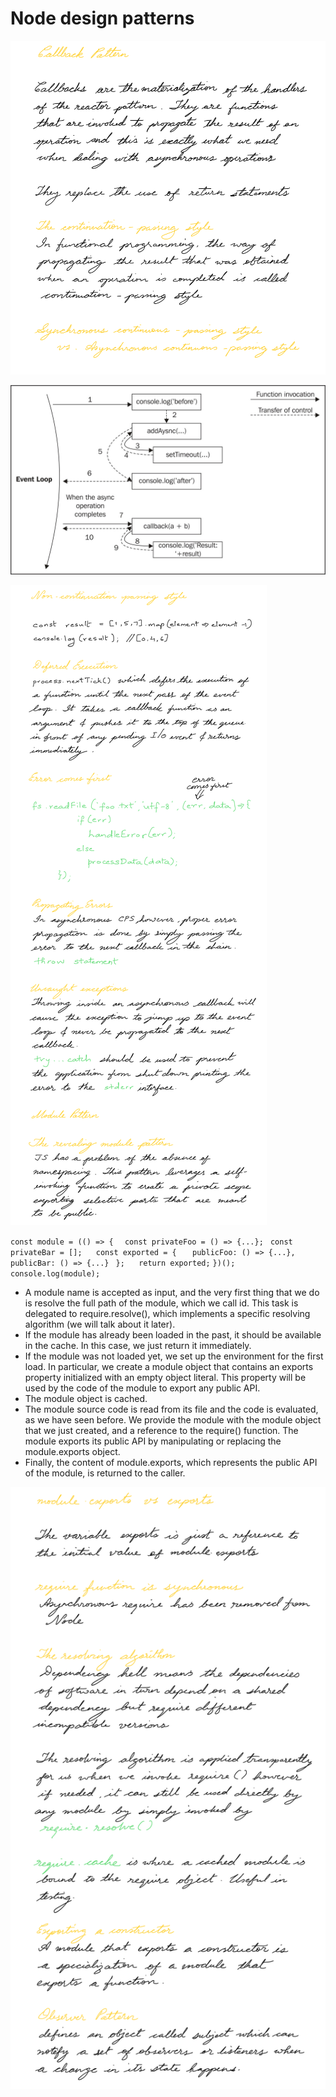 # Node design patterns

![Node design patterns-1](images/Node%20design%20patterns-1.png)

![Node design patterns-2](images/Node%20design%20patterns-2.jpeg)

![Node design patterns-3](images/Node%20design%20patterns-3.png)

`const module = (() => { `
`  const privateFoo = () => {...}; `
`  const privateBar = []; `
` `
`  const exported = { `
`    publicFoo: () => {...}, `
`    publicBar: () => {...} `
`  }; `
` `
`  return exported; `
`})(); `
`console.log(module);`

* A module name is accepted as input, and the very first thing that we do is resolve the full path of the module, which we call id. This task is delegated to require.resolve(), which implements a specific resolving algorithm (we will talk about it later).
* If the module has already been loaded in the past, it should be available in the cache. In this case, we just return it immediately.
* If the module was not loaded yet, we set up the environment for the first load. In particular, we create a module object that contains an exports property initialized with an empty object literal. This property will be used by the code of the module to export any public API.
* The module object is cached.
* The module source code is read from its file and the code is evaluated, as we have seen before. We provide the module with the module object that we just created, and a reference to the require() function. The module exports its public API by manipulating or replacing the module.exports object.
* Finally, the content of module.exports, which represents the public API of the module, is returned to the caller.

![Node design patterns-4](images/Node%20design%20patterns-4.png)

